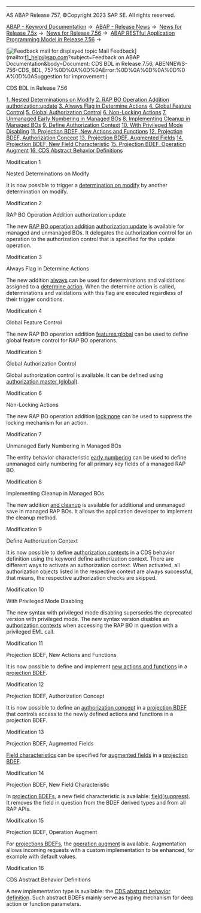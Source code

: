   

* * *

AS ABAP Release 757, ©Copyright 2023 SAP SE. All rights reserved.

[ABAP - Keyword Documentation](https://help.sap.com/doc/abapdocu_757_index_htm/7.57/en-US/abenabap.htm) →  [ABAP - Release News](https://help.sap.com/doc/abapdocu_757_index_htm/7.57/en-US/abennews.htm) →  [News for Release 7.5x](https://help.sap.com/doc/abapdocu_757_index_htm/7.57/en-US/abennews-75.htm) →  [News for Release 7.56](https://help.sap.com/doc/abapdocu_757_index_htm/7.57/en-US/abennews-756.htm) →  [ABAP RESTful Application Programming Model in Release 7.56](https://help.sap.com/doc/abapdocu_757_index_htm/7.57/en-US/abennews-756-restful.htm) → 

 [![](Mail.gif?object=Mail.gif&sap-language=EN "Feedback mail for displayed topic") Mail Feedback](mailto:f1_help@sap.com?subject=Feedback on ABAP Documentation&body=Document: CDS BDL in Release 7.56, ABENNEWS-756-CDS_BDL, 757%0D%0A%0D%0AError:%0D%0A%0D%0A%0D%0
A%0D%0ASuggestion for improvement:)

CDS BDL in Release 7.56

[1\. Nested Determinations on Modify](#!ABAP_MODIFICATION_1@1@)
[2\. RAP BO Operation Addition authorization:update](#!ABAP_MODIFICATION_2@2@)
[3\. Always Flag in Determine Actions](#!ABAP_MODIFICATION_3@3@)
[4\. Global Feature Control](#!ABAP_MODIFICATION_4@4@)
[5\. Global Authorization Control](#!ABAP_MODIFICATION_5@5@)
[6\. Non-Locking Actions](#!ABAP_MODIFICATION_6@6@)
[7\. Unmanaged Early Numbering in Managed BOs](#!ABAP_MODIFICATION_7@7@)
[8\. Implementing Cleanup in Managed BOs](#!ABAP_MODIFICATION_8@8@)
[9\. Define Authorization Context](#!ABAP_MODIFICATION_9@9@)
[10\. With Privileged Mode Disabling](#!ABAP_MODIFICATION_10@10@)
[11\. Projection BDEF, New Actions and Functions](#!ABAP_MODIFICATION_11@11@)
[12\. Projection BDEF, Authorization Concept](#!ABAP_MODIFICATION_12@12@)
[13\. Projection BDEF, Augmented Fields](#!ABAP_MODIFICATION_13@13@)
[14\. Projection BDEF, New Field Characteristic](#!ABAP_MODIFICATION_14@14@)
[15\. Projection BDEF, Operation Augment](#!ABAP_MODIFICATION_15@15@)
[16\. CDS Abstract Behavior Definitions](#!ABAP_MODIFICATION_16@16@)

Modification 1   

Nested Determinations on Modify

It is now possible to trigger a [determination on modify](https://help.sap.com/doc/abapdocu_757_index_htm/7.57/en-US/abenbdl_determinations.htm) by another determination on modify.

Modification 2   

RAP BO Operation Addition authorization:update

The new [RAP BO operation addition](https://help.sap.com/doc/abapdocu_757_index_htm/7.57/en-US/abenbdl_operations_additions.htm) [authorization:update](https://help.sap.com/doc/abapdocu_757_index_htm/7.57/en-US/abenbdl_actions_auth_update.htm) is available for managed and unmanaged BOs. It delegates the authorization control for an operation to the authorization control that is specified for the update operation.

Modification 3   

Always Flag in Determine Actions

The new addition [always](https://help.sap.com/doc/abapdocu_757_index_htm/7.57/en-US/abenbdl_determine_action.htm) can be used for determinations and validations assigned to a [determine action](https://help.sap.com/doc/abapdocu_757_index_htm/7.57/en-US/abenbdl_determine_action.htm). When the determine action is called, determinations and validations with this flag are executed regardless of their trigger conditions.

Modification 4   

Global Feature Control

The new RAP BO operation addition [features:global](https://help.sap.com/doc/abapdocu_757_index_htm/7.57/en-US/abenbdl_actions_fc.htm) can be used to define global feature control for RAP BO operations.

Modification 5   

Global Authorization Control

Global authorization control is available. It can be defined using [authorization master (global)](https://help.sap.com/doc/abapdocu_757_index_htm/7.57/en-US/abenbdl_authorization.htm).

Modification 6   

Non-Locking Actions

The new RAP BO operation addition [lock:none](https://help.sap.com/doc/abapdocu_757_index_htm/7.57/en-US/abenbdl_action.htm) can be used to suppress the locking mechanism for an action.

Modification 7   

Unmanaged Early Numbering in Managed BOs

The entity behavior characteristic [early numbering](https://help.sap.com/doc/abapdocu_757_index_htm/7.57/en-US/abenbdl_early_numb.htm) can be used to define unmanaged early numbering for all primary key fields of a managed RAP BO.

Modification 8   

Implementing Cleanup in Managed BOs

The new addition [and cleanup](https://help.sap.com/doc/abapdocu_757_index_htm/7.57/en-US/abenbdl_saving.htm) is available for additional and unmanaged save in managed RAP BOs. It allows the application developer to implement the cleanup method.

Modification 9   

Define Authorization Context

It is now possible to define [authorization contexts](https://help.sap.com/doc/abapdocu_757_index_htm/7.57/en-US/abenbdl_authorization_context.htm) in a CDS behavior definition using the keyword define authorization context. There are different ways to activate an authorization context. When activated, all authorization objects listed in the respective context are always successful, that means, the respective authorization checks are skipped.

Modification 10   

With Privileged Mode Disabling

The new syntax with privileged mode disabling supersedes the deprecated version with privileged mode. The new syntax version disables an [authorization contexts](https://help.sap.com/doc/abapdocu_757_index_htm/7.57/en-US/abenbdl_authorization_context.htm) when accessing the RAP BO in question with a privileged EML call.

Modification 11   

Projection BDEF, New Actions and Functions

It is now possible to define and implement [new actions and functions](https://help.sap.com/doc/abapdocu_757_index_htm/7.57/en-US/abenbdl_nonstandard_projection.htm) in a [projection BDEF](https://help.sap.com/doc/abapdocu_757_index_htm/7.57/en-US/abencds_proj_bdef_glosry.htm "Glossary Entry").

Modification 12   

Projection BDEF, Authorization Concept

It is now possible to define an [authorization concept](https://help.sap.com/doc/abapdocu_757_index_htm/7.57/en-US/abenbdl_authorization_projection.htm) in a [projection BDEF](https://help.sap.com/doc/abapdocu_757_index_htm/7.57/en-US/abencds_proj_bdef_glosry.htm "Glossary Entry") that controls access to the newly defined actions and functions in a projection BDEF.

Modification 13   

Projection BDEF, Augmented Fields

[Field characteristics](https://help.sap.com/doc/abapdocu_757_index_htm/7.57/en-US/abenbdl_field_projection.htm) can be specified for [augmented fields](https://help.sap.com/doc/abapdocu_757_index_htm/7.57/en-US/abenbdl_augment_projection.htm) in a [projection BDEF](https://help.sap.com/doc/abapdocu_757_index_htm/7.57/en-US/abencds_proj_bdef_glosry.htm "Glossary Entry").

Modification 14   

Projection BDEF, New Field Characteristic

In [projection BDEFs](https://help.sap.com/doc/abapdocu_757_index_htm/7.57/en-US/abencds_proj_bdef_glosry.htm "Glossary Entry"), a new field characteristic is available: [field(suppress)](https://help.sap.com/doc/abapdocu_757_index_htm/7.57/en-US/abenbdl_field_projection.htm). It removes the field in question from the BDEF derived types and from all RAP APIs.

Modification 15   

Projection BDEF, Operation Augment

For [projections BDEFs](https://help.sap.com/doc/abapdocu_757_index_htm/7.57/en-US/abencds_proj_bdef_glosry.htm "Glossary Entry"), the [operation augment](https://help.sap.com/doc/abapdocu_757_index_htm/7.57/en-US/abenbdl_augment_projection.htm) is available. Augmentation allows incoming requests with a custom implementation to be enhanced, for example with default values.

Modification 16   

CDS Abstract Behavior Definitions

A new implementation type is available: the [CDS abstract behavior definition](https://help.sap.com/doc/abapdocu_757_index_htm/7.57/en-US/abenbdl_abstract.htm). Such abstract BDEFs mainly serve as typing mechanism for deep action or function parameters.